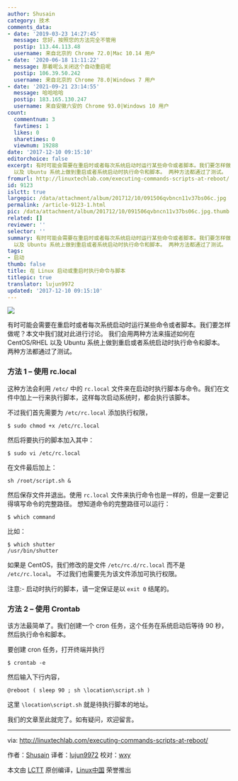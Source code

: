 ```yaml
---
author: Shusain
category: 技术
comments_data:
- date: '2019-03-23 14:27:45'
  message: 您好，按照您的方法完全不管用
  postip: 113.44.113.48
  username: 来自北京的 Chrome 72.0|Mac 10.14 用户
- date: '2020-06-18 11:11:22'
  message: 那着呢么关闭这个自动重启呢
  postip: 106.39.50.242
  username: 来自北京的 Chrome 78.0|Windows 7 用户
- date: '2021-09-21 23:14:55'
  message: 哈哈哈哈
  postip: 183.165.130.247
  username: 来自安徽六安的 Chrome 93.0|Windows 10 用户
count:
  commentnum: 3
  favtimes: 1
  likes: 0
  sharetimes: 0
  viewnum: 19288
date: '2017-12-10 09:15:10'
editorchoice: false
excerpt: 有时可能会需要在重启时或者每次系统启动时运行某些命令或者脚本。我们要怎样做呢？本文中我们就对此进行讨论。 我们会用两种方法来描述如何在 CentOS/RHEL
  以及 Ubuntu 系统上做到重启或者系统启动时执行命令和脚本。 两种方法都通过了测试。
fromurl: http://linuxtechlab.com/executing-commands-scripts-at-reboot/
id: 9123
islctt: true
largepic: /data/attachment/album/201712/10/091506qvbncn11v37bs06c.jpg
permalink: /article-9123-1.html
pic: /data/attachment/album/201712/10/091506qvbncn11v37bs06c.jpg.thumb.jpg
related: []
reviewer: ''
selector: ''
summary: 有时可能会需要在重启时或者每次系统启动时运行某些命令或者脚本。我们要怎样做呢？本文中我们就对此进行讨论。 我们会用两种方法来描述如何在 CentOS/RHEL
  以及 Ubuntu 系统上做到重启或者系统启动时执行命令和脚本。 两种方法都通过了测试。
tags:
- 启动
thumb: false
title: 在 Linux 启动或重启时执行命令与脚本
titlepic: true
translator: lujun9972
updated: '2017-12-10 09:15:10'
---
```


![](/data/attachment/album/201712/10/091506qvbncn11v37bs06c.jpg)


有时可能会需要在重启时或者每次系统启动时运行某些命令或者脚本。我们要怎样做呢？本文中我们就对此进行讨论。 我们会用两种方法来描述如何在 CentOS/RHEL 以及 Ubuntu 系统上做到重启或者系统启动时执行命令和脚本。 两种方法都通过了测试。


### 方法 1 – 使用 rc.local


这种方法会利用 `/etc/` 中的 `rc.local` 文件来在启动时执行脚本与命令。我们在文件中加上一行来执行脚本，这样每次启动系统时，都会执行该脚本。


不过我们首先需要为 `/etc/rc.local` 添加执行权限，



```
$ sudo chmod +x /etc/rc.local

```

然后将要执行的脚本加入其中：



```
$ sudo vi /etc/rc.local

```

在文件最后加上：



```
sh /root/script.sh &

```

然后保存文件并退出。使用 `rc.local` 文件来执行命令也是一样的，但是一定要记得填写命令的完整路径。 想知道命令的完整路径可以运行：



```
$ which command

```

比如：



```
$ which shutter
/usr/bin/shutter

```

如果是 CentOS，我们修改的是文件 `/etc/rc.d/rc.local` 而不是 `/etc/rc.local`。 不过我们也需要先为该文件添加可执行权限。


注意:- 启动时执行的脚本，请一定保证是以 `exit 0` 结尾的。


### 方法 2 – 使用 Crontab


该方法最简单了。我们创建一个 cron 任务，这个任务在系统启动后等待 90 秒，然后执行命令和脚本。


要创建 cron 任务，打开终端并执行



```
$ crontab -e

```

然后输入下行内容，



```
@reboot ( sleep 90 ; sh \location\script.sh )

```

这里 `\location\script.sh` 就是待执行脚本的地址。


我们的文章至此就完了。如有疑问，欢迎留言。




---


via: <http://linuxtechlab.com/executing-commands-scripts-at-reboot/>


作者：[Shusain](http://linuxtechlab.com/author/shsuain/) 译者：[lujun9972](https://github.com/lujun9972) 校对：[wxy](https://github.com/wxy)


本文由 [LCTT](https://github.com/LCTT/TranslateProject) 原创编译，[Linux中国](https://linux.cn/) 荣誉推出